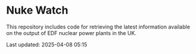 # Nuke Watch

This repository includes code for retrieving the latest information available on the output of EDF nuclear power plants in the UK.

Last updated: 2025-04-08 05:15